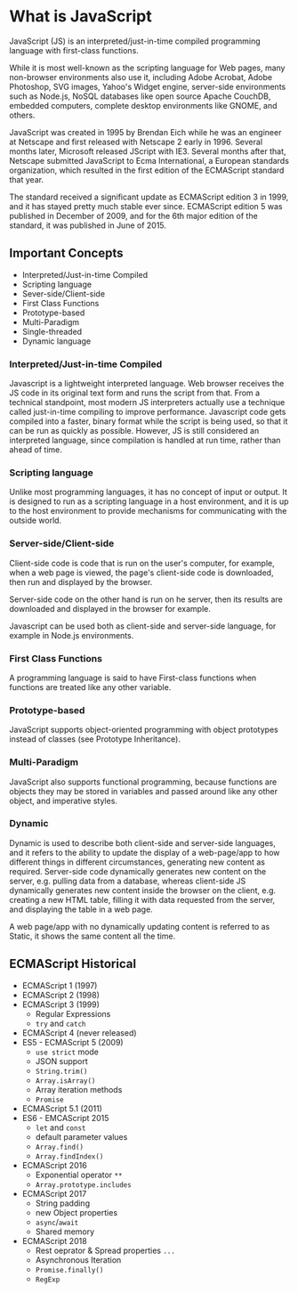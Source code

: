 # What is JavaScript

JavaScript (JS) is an interpreted/just-in-time compiled programming language with first-class functions.

While it is most well-known as the scripting language for Web pages, many non-browser environments also use it, including Adobe Acrobat, Adobe Photoshop, SVG images, Yahoo's Widget engine, server-side environments such as Node.js, NoSQL databases like open source Apache CouchDB, embedded computers, complete desktop environments like GNOME, and others.

JavaScript was created in 1995 by Brendan Eich while he was an engineer at Netscape and first released with Netscape 2 early in 1996. Several months later, Microsoft released JScript with IE3. Several months after that, Netscape submitted JavaScript to Ecma International, a European standards organization, which resulted in the first edition of the ECMAScript standard that year.

The standard received a significant update as ECMAScript edition 3 in 1999, and it has stayed pretty much stable ever since. ECMAScript edition 5 was published in December of 2009, and for the 6th major edition of the standard, it was published in June of 2015.

## Important Concepts

* Interpreted/Just-in-time Compiled
* Scripting language
* Sever-side/Client-side
* First Class Functions
* Prototype-based
* Multi-Paradigm
* Single-threaded
* Dynamic language

### Interpreted/Just-in-time Compiled

Javascript is a lightweight interpreted language. Web browser receives the JS code in its original text form and runs the script from that. From a technical standpoint, most modern JS interpreters actually use a technique called just-in-time compiling to improve performance. Javascript code gets compiled into a faster, binary format while the script is being used, so that it can be run as quickly as possible. However, JS is still considered an interpreted language, since compilation is handled at run time, rather than ahead of time.

### Scripting language

Unlike most programming languages, it has no concept of input or output. It is designed to run as a scripting language in a host environment, and it is up to the host environment to provide mechanisms for communicating with the outside world.

### Server-side/Client-side

Client-side code is code that is run on the user's computer, for example, when a web page is viewed, the page's client-side code is downloaded, then run and displayed by the browser.

Server-side code on the other hand is run on he server, then its results are downloaded and displayed in the browser for example.

Javascript can be used both as client-side and server-side language, for example in Node.js environments.

### First Class Functions

A programming language is said to have First-class functions when functions are treated like any other variable.

### Prototype-based

JavaScript supports object-oriented programming with object prototypes instead of classes (see Prototype Inheritance).

### Multi-Paradigm

JavaScript also supports functional programming, because functions are objects they may be stored in variables and passed around like any other object, and imperative styles.

### Dynamic

Dynamic is used to describe both client-side and server-side languages, and it refers to the ability to update the display of a web-page/app to how different things in different circumstances, generating new content as required. Server-side code dynamically generates new content on the server, e.g. pulling data from a database, whereas client-side JS dynamically generates new content inside the browser on the client, e.g. creating a new HTML table, filling it with data requested from the server, and displaying the table in a web page.

A web page/app with no dynamically updating content is referred to as Static, it shows the same content all the time.

## ECMAScript Historical

* ECMAScript 1 (1997)
* ECMAScript 2 (1998)
* ECMAScript 3 (1999)
  * Regular Expressions
  * `try` and `catch`
* ECMAScript 4 (never released)
* ES5 - ECMAScript 5 (2009)
  * `use strict` mode
  * JSON support
  * `String.trim()`
  * `Array.isArray()`
  * Array iteration methods
  * `Promise`
* ECMAScript 5.1 (2011)
* ES6 - EMCAScript 2015
  * `let` and `const`
  * default parameter values
  * `Array.find()`
  * `Array.findIndex()`
* ECMAScript 2016
  * Exponential operator `**`
  * `Array.prototype.includes`
* ECMAScript 2017
  * String padding
  * new Object properties
  * `async`/`await`
  * Shared memory
* ECMAScript 2018
  * Rest oeprator & Spread properties `...`
  * Asynchronous Iteration
  * `Promise.finally()`
  * `RegExp`
